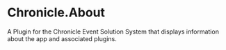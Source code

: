 # Chronicle.About
A Plugin for the Chronicle Event Solution System that displays information about the app and associated plugins.
